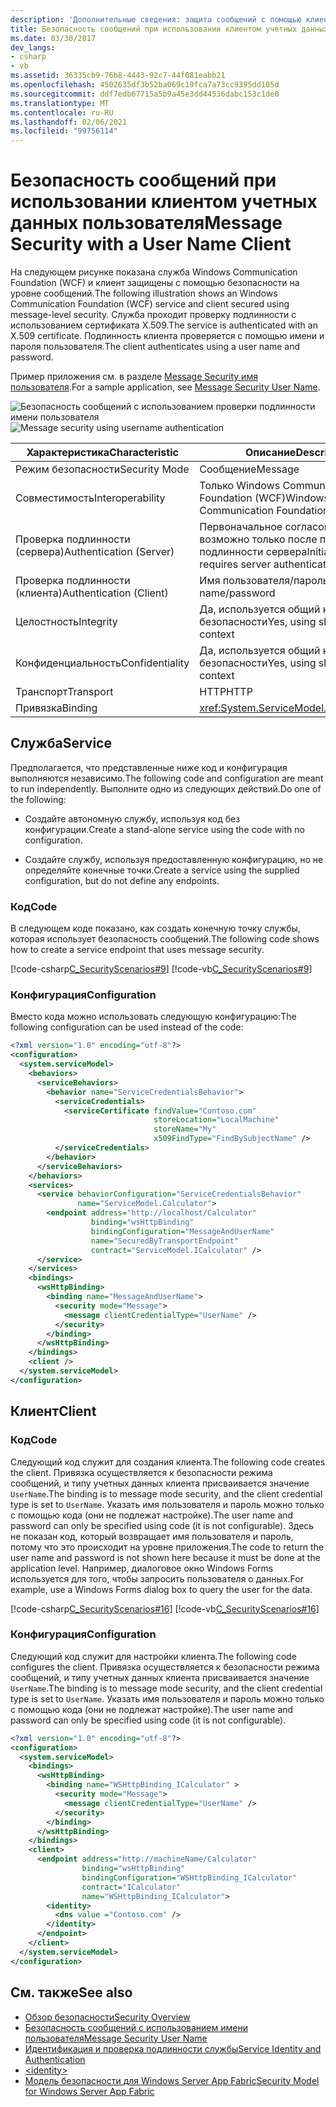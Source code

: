 ```yaml
---
description: 'Дополнительные сведения: защита сообщений с помощью клиента имени пользователя'
title: Безопасность сообщений при использовании клиентом учетных данных пользователя
ms.date: 03/30/2017
dev_langs:
- csharp
- vb
ms.assetid: 36335cb9-76b8-4443-92c7-44f081eabb21
ms.openlocfilehash: 4502635df3b52ba069c19fca7a73cc9395dd105d
ms.sourcegitcommit: ddf7edb67715a5b9a45e3dd44536dabc153c1de0
ms.translationtype: MT
ms.contentlocale: ru-RU
ms.lasthandoff: 02/06/2021
ms.locfileid: "99756114"
---
```

# <a name="message-security-with-a-user-name-client"></a><span data-ttu-id="7e951-103">Безопасность сообщений при использовании клиентом учетных данных пользователя</span><span class="sxs-lookup"><span data-stu-id="7e951-103">Message Security with a User Name Client</span></span>

<span data-ttu-id="7e951-104">На следующем рисунке показана служба Windows Communication Foundation (WCF) и клиент защищены с помощью безопасности на уровне сообщений.</span><span class="sxs-lookup"><span data-stu-id="7e951-104">The following illustration shows an Windows Communication Foundation (WCF) service and client secured using message-level security.</span></span> <span data-ttu-id="7e951-105">Служба проходит проверку подлинности с использованием сертификата X.509.</span><span class="sxs-lookup"><span data-stu-id="7e951-105">The service is authenticated with an X.509 certificate.</span></span> <span data-ttu-id="7e951-106">Подлинность клиента проверяется с помощью имени и пароля пользователя.</span><span class="sxs-lookup"><span data-stu-id="7e951-106">The client authenticates using a user name and password.</span></span>  
  
 <span data-ttu-id="7e951-107">Пример приложения см. в разделе [Message Security имя пользователя](../samples/message-security-user-name.md).</span><span class="sxs-lookup"><span data-stu-id="7e951-107">For a sample application, see [Message Security User Name](../samples/message-security-user-name.md).</span></span>  
  
 <span data-ttu-id="7e951-108">![Безопасность сообщений с использованием проверки подлинности имени пользователя](media/1fb10a61-7e1d-42f5-b1af-195bfee5b3c6.gif "1fb10a61-7e1d-42f5-b1af-195bfee5b3c6")</span><span class="sxs-lookup"><span data-stu-id="7e951-108">![Message security using username authentication](media/1fb10a61-7e1d-42f5-b1af-195bfee5b3c6.gif "1fb10a61-7e1d-42f5-b1af-195bfee5b3c6")</span></span>  
  
|<span data-ttu-id="7e951-109">Характеристика</span><span class="sxs-lookup"><span data-stu-id="7e951-109">Characteristic</span></span>|<span data-ttu-id="7e951-110">Описание</span><span class="sxs-lookup"><span data-stu-id="7e951-110">Description</span></span>|  
|--------------------|-----------------|  
|<span data-ttu-id="7e951-111">Режим безопасности</span><span class="sxs-lookup"><span data-stu-id="7e951-111">Security Mode</span></span>|<span data-ttu-id="7e951-112">Сообщение</span><span class="sxs-lookup"><span data-stu-id="7e951-112">Message</span></span>|  
|<span data-ttu-id="7e951-113">Совместимость</span><span class="sxs-lookup"><span data-stu-id="7e951-113">Interoperability</span></span>|<span data-ttu-id="7e951-114">Только Windows Communication Foundation (WCF)</span><span class="sxs-lookup"><span data-stu-id="7e951-114">Windows Communication Foundation (WCF) only</span></span>|  
|<span data-ttu-id="7e951-115">Проверка подлинности (сервера)</span><span class="sxs-lookup"><span data-stu-id="7e951-115">Authentication (Server)</span></span>|<span data-ttu-id="7e951-116">Первоначальное согласование возможно только после проверки подлинности сервера</span><span class="sxs-lookup"><span data-stu-id="7e951-116">Initial negotiation requires server authentication</span></span>|  
|<span data-ttu-id="7e951-117">Проверка подлинности (клиента)</span><span class="sxs-lookup"><span data-stu-id="7e951-117">Authentication (Client)</span></span>|<span data-ttu-id="7e951-118">Имя пользователя/пароль</span><span class="sxs-lookup"><span data-stu-id="7e951-118">User name/password</span></span>|  
|<span data-ttu-id="7e951-119">Целостность</span><span class="sxs-lookup"><span data-stu-id="7e951-119">Integrity</span></span>|<span data-ttu-id="7e951-120">Да, используется общий контекст безопасности</span><span class="sxs-lookup"><span data-stu-id="7e951-120">Yes, using shared security context</span></span>|  
|<span data-ttu-id="7e951-121">Конфиденциальность</span><span class="sxs-lookup"><span data-stu-id="7e951-121">Confidentiality</span></span>|<span data-ttu-id="7e951-122">Да, используется общий контекст безопасности</span><span class="sxs-lookup"><span data-stu-id="7e951-122">Yes, using shared security context</span></span>|  
|<span data-ttu-id="7e951-123">Транспорт</span><span class="sxs-lookup"><span data-stu-id="7e951-123">Transport</span></span>|<span data-ttu-id="7e951-124">HTTP</span><span class="sxs-lookup"><span data-stu-id="7e951-124">HTTP</span></span>|  
|<span data-ttu-id="7e951-125">Привязка</span><span class="sxs-lookup"><span data-stu-id="7e951-125">Binding</span></span>|<xref:System.ServiceModel.WSHttpBinding>|  
  
## <a name="service"></a><span data-ttu-id="7e951-126">Служба</span><span class="sxs-lookup"><span data-stu-id="7e951-126">Service</span></span>  

 <span data-ttu-id="7e951-127">Предполагается, что представленные ниже код и конфигурация выполняются независимо.</span><span class="sxs-lookup"><span data-stu-id="7e951-127">The following code and configuration are meant to run independently.</span></span> <span data-ttu-id="7e951-128">Выполните одно из следующих действий.</span><span class="sxs-lookup"><span data-stu-id="7e951-128">Do one of the following:</span></span>  
  
- <span data-ttu-id="7e951-129">Создайте автономную службу, используя код без конфигурации.</span><span class="sxs-lookup"><span data-stu-id="7e951-129">Create a stand-alone service using the code with no configuration.</span></span>  
  
- <span data-ttu-id="7e951-130">Создайте службу, используя предоставленную конфигурацию, но не определяйте конечные точки.</span><span class="sxs-lookup"><span data-stu-id="7e951-130">Create a service using the supplied configuration, but do not define any endpoints.</span></span>  
  
### <a name="code"></a><span data-ttu-id="7e951-131">Код</span><span class="sxs-lookup"><span data-stu-id="7e951-131">Code</span></span>  

 <span data-ttu-id="7e951-132">В следующем коде показано, как создать конечную точку службы, которая использует безопасность сообщений.</span><span class="sxs-lookup"><span data-stu-id="7e951-132">The following code shows how to create a service endpoint that uses message security.</span></span>  
  
 [!code-csharp[C_SecurityScenarios#9](../../../../samples/snippets/csharp/VS_Snippets_CFX/c_securityscenarios/cs/source.cs#9)]
 [!code-vb[C_SecurityScenarios#9](../../../../samples/snippets/visualbasic/VS_Snippets_CFX/c_securityscenarios/vb/source.vb#9)]  
  
### <a name="configuration"></a><span data-ttu-id="7e951-133">Конфигурация</span><span class="sxs-lookup"><span data-stu-id="7e951-133">Configuration</span></span>  

 <span data-ttu-id="7e951-134">Вместо кода можно использовать следующую конфигурацию:</span><span class="sxs-lookup"><span data-stu-id="7e951-134">The following configuration can be used instead of the code:</span></span>  
  
```xml  
<?xml version="1.0" encoding="utf-8"?>  
<configuration>  
  <system.serviceModel>  
    <behaviors>  
      <serviceBehaviors>  
        <behavior name="ServiceCredentialsBehavior">  
          <serviceCredentials>  
            <serviceCertificate findValue="Contoso.com"
                                storeLocation="LocalMachine"  
                                storeName="My"
                                x509FindType="FindBySubjectName" />  
          </serviceCredentials>  
        </behavior>  
      </serviceBehaviors>  
    </behaviors>  
    <services>  
      <service behaviorConfiguration="ServiceCredentialsBehavior"  
               name="ServiceModel.Calculator">  
        <endpoint address="http://localhost/Calculator"  
                  binding="wsHttpBinding"  
                  bindingConfiguration="MessageAndUserName"  
                  name="SecuredByTransportEndpoint"  
                  contract="ServiceModel.ICalculator" />  
      </service>  
    </services>  
    <bindings>  
      <wsHttpBinding>  
        <binding name="MessageAndUserName">  
          <security mode="Message">
            <message clientCredentialType="UserName" />  
          </security>  
        </binding>  
      </wsHttpBinding>  
    </bindings>  
    <client />  
  </system.serviceModel>  
</configuration>  
```  
  
## <a name="client"></a><span data-ttu-id="7e951-135">Клиент</span><span class="sxs-lookup"><span data-stu-id="7e951-135">Client</span></span>  
  
### <a name="code"></a><span data-ttu-id="7e951-136">Код</span><span class="sxs-lookup"><span data-stu-id="7e951-136">Code</span></span>  

 <span data-ttu-id="7e951-137">Следующий код служит для создания клиента.</span><span class="sxs-lookup"><span data-stu-id="7e951-137">The following code creates the client.</span></span> <span data-ttu-id="7e951-138">Привязка осуществляется к безопасности режима сообщений, и типу учетных данных клиента присваивается значение `UserName`.</span><span class="sxs-lookup"><span data-stu-id="7e951-138">The binding is to message mode security, and the client credential type is set to `UserName`.</span></span> <span data-ttu-id="7e951-139">Указать имя пользователя и пароль можно только с помощью кода (они не подлежат настройке).</span><span class="sxs-lookup"><span data-stu-id="7e951-139">The user name and password can only be specified using code (it is not configurable).</span></span> <span data-ttu-id="7e951-140">Здесь не показан код, который возвращает имя пользователя и пароль, потому что это происходит на уровне приложения.</span><span class="sxs-lookup"><span data-stu-id="7e951-140">The code to return the user name and password is not shown here because it must be done at the application level.</span></span> <span data-ttu-id="7e951-141">Например, диалоговое окно Windows Forms используется для того, чтобы запросить пользователя о данных.</span><span class="sxs-lookup"><span data-stu-id="7e951-141">For example, use a Windows Forms dialog box to query the user for the data.</span></span>  
  
 [!code-csharp[C_SecurityScenarios#16](../../../../samples/snippets/csharp/VS_Snippets_CFX/c_securityscenarios/cs/source.cs#16)]
 [!code-vb[C_SecurityScenarios#16](../../../../samples/snippets/visualbasic/VS_Snippets_CFX/c_securityscenarios/vb/source.vb#16)]  
  
### <a name="configuration"></a><span data-ttu-id="7e951-142">Конфигурация</span><span class="sxs-lookup"><span data-stu-id="7e951-142">Configuration</span></span>  

 <span data-ttu-id="7e951-143">Следующий код служит для настройки клиента.</span><span class="sxs-lookup"><span data-stu-id="7e951-143">The following code configures the client.</span></span> <span data-ttu-id="7e951-144">Привязка осуществляется к безопасности режима сообщений, и типу учетных данных клиента присваивается значение `UserName`.</span><span class="sxs-lookup"><span data-stu-id="7e951-144">The binding is to message mode security, and the client credential type is set to `UserName`.</span></span> <span data-ttu-id="7e951-145">Указать имя пользователя и пароль можно только с помощью кода (они не подлежат настройке).</span><span class="sxs-lookup"><span data-stu-id="7e951-145">The user name and password can only be specified using code (it is not configurable).</span></span>  
  
```xml  
<?xml version="1.0" encoding="utf-8"?>  
<configuration>  
  <system.serviceModel>  
    <bindings>  
      <wsHttpBinding>  
        <binding name="WSHttpBinding_ICalculator" >  
          <security mode="Message">  
            <message clientCredentialType="UserName" />  
          </security>  
        </binding>  
      </wsHttpBinding>  
    </bindings>  
    <client>  
      <endpoint address="http://machineName/Calculator"
                binding="wsHttpBinding"  
                bindingConfiguration="WSHttpBinding_ICalculator"
                contract="ICalculator"  
                name="WSHttpBinding_ICalculator">  
        <identity>  
          <dns value ="Contoso.com" />  
        </identity>  
      </endpoint>  
    </client>  
  </system.serviceModel>  
</configuration>  
```  
  
## <a name="see-also"></a><span data-ttu-id="7e951-146">См. также</span><span class="sxs-lookup"><span data-stu-id="7e951-146">See also</span></span>

- [<span data-ttu-id="7e951-147">Обзор безопасности</span><span class="sxs-lookup"><span data-stu-id="7e951-147">Security Overview</span></span>](security-overview.md)
- [<span data-ttu-id="7e951-148">Безопасность сообщений с использованием имени пользователя</span><span class="sxs-lookup"><span data-stu-id="7e951-148">Message Security User Name</span></span>](../samples/message-security-user-name.md)
- [<span data-ttu-id="7e951-149">Идентификация и проверка подлинности службы</span><span class="sxs-lookup"><span data-stu-id="7e951-149">Service Identity and Authentication</span></span>](service-identity-and-authentication.md)
- [\<identity>](../../configure-apps/file-schema/wcf/identity.md)
- <span data-ttu-id="7e951-150">[Модель безопасности для Windows Server App Fabric](/previous-versions/appfabric/ee677202(v=azure.10))</span><span class="sxs-lookup"><span data-stu-id="7e951-150">[Security Model for Windows Server App Fabric](/previous-versions/appfabric/ee677202(v=azure.10))</span></span>
